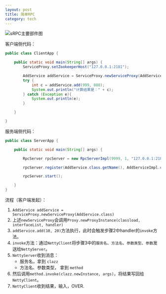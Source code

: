 ```yaml
---
layout: post
title: 简单RPC
category: tech
---
```


![sRPC主要部件图](https://i.loli.net/2018/04/10/5accbaabe99e4.jpg)


客户端侧代码：

```Java
public class ClientApp {

    public static void main(String[] args) {
        ServiceProxy.setZookeeperHost("127.0.0.1:2181");

        AddService addService = ServiceProxy.newServiceProxy(AddService.class);
        try {
            int c = addService.add(999, 888);
            System.out.println("计算结果是：" + c);
        } catch (Exception e){
            System.out.println(e);
        }

    }

}

```

服务端侧代码：

```Java
public class ServerApp {

    public static void main(String[] args) {

        RpcServer rpcServer = new RpcServerImpl(9999, 1, "127.0.0.1:2181");

        rpcServer.register(AddService.class.getName(), AddServiceImpl.class, "127.0.0.1:9999");

        rpcServer.start();

    }
}
```

流程（客户端发起）：

1. `AddService addService = ServiceProxy.newServiceProxy(AddService.class)`
2. 上述`newServiceProxy`会调用`Proxy.newProxyInstance(classload, interfaceList, handler)`
3. `addService.add(10, 20)`方法执行，此时会触发步骤2中handler的`invoke`方法。
4. `invoke`方法：通过`NettyClient`将步骤3中的`服务名`、`方法名`、`参数类型`、`参数`发送给`NettyServer`。
5. `NettyServer`收到消息：
	- 服务名，拿到 `clazz`
	- 方法名、参数类型， 拿到 `method`
6. 然后调用`method.invoke(clazz.newInstance, args)`，将结果写回给`NettyClient`。
7. `NettyClient`收到结果，输入，OVER.


